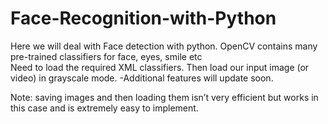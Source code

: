 # Face-Recognition-with-Python
Here we will deal with Face detection with python. OpenCV contains many pre-trained classifiers for face, eyes, smile etc  
Need to load the required XML classifiers. Then load our input image (or video) in grayscale mode. 
-Additional features will update soon. 

Note: saving images and then loading them isn’t very efficient but works in this case and is extremely easy to implement.
